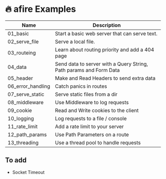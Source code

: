 # 🔥 afire Examples

| Name              | Description                                                        |
| ----------------- | ------------------------------------------------------------------ |
| 01_basic          | Start a basic web server that can serve text.                      |
| 02_serve_file     | Serve a local file.                                                |
| 03_routeing       | Learn about routing priority and add a 404 page                    |
| 04_data           | Send data to server with a Query String, Path params and Form Data |
| 05_header         | Make and Read Headers to send extra data                           |
| 06_error_handling | Catch panics in routes                                             |
| 07_serve_static   | Serve static files from a dir                                      |
| 08_middleware     | Use Middleware to log requests                                     |
| 09_cookie         | Read and Write cookies to the client                               |
| 10_logging        | Log requests to a file / console                                   |
| 11_rate_limit     | Add a rate limit to your server                                    |
| 12_path_params    | Use Path Parameters on a route                                     |
| 13_threading      | Use a thread pool to handle requests                               |

## To add

- Socket Timeout
